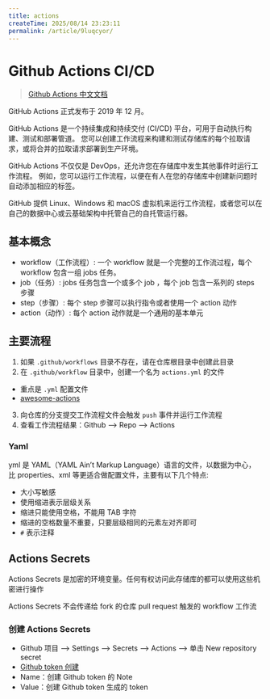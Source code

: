 ```yaml
---
title: actions
createTime: 2025/08/14 23:23:11
permalink: /article/9luqcyor/
---
```

# Github Actions CI/CD

> [Github Actions 中文文档](https://docs.github.com/cn/actions)

GitHub Actions 正式发布于 2019 年 12 月。

GitHub Actions 是一个持续集成和持续交付 (CI/CD) 平台，可用于自动执行构建、测试和部署管道。 您可以创建工作流程来构建和测试存储库的每个拉取请求，或将合并的拉取请求部署到生产环境。

GitHub Actions 不仅仅是 DevOps，还允许您在存储库中发生其他事件时运行工作流程。 例如，您可以运行工作流程，以便在有人在您的存储库中创建新问题时自动添加相应的标签。

GitHub 提供 Linux、Windows 和 macOS 虚拟机来运行工作流程，或者您可以在自己的数据中心或云基础架构中托管自己的自托管运行器。

## 基本概念

- workflow（工作流程）: 一个 workflow 就是一个完整的工作流过程，每个 workflow 包含一组 jobs 任务。
- job（任务）: jobs 任务包含一个或多个 job ，每个 job 包含一系列的 steps 步骤
- step（步骤）: 每个 step 步骤可以执行指令或者使用一个 action 动作
- action（动作）: 每个 action 动作就是一个通用的基本单元

## 主要流程

1. 如果 `.github/workflows` 目录不存在，请在仓库根目录中创建此目录
2. 在 `.github/workflow` 目录中，创建一个名为 `actions.yml` 的文件
  - 重点是 `.yml` 配置文件
  - [awesome-actions](https://github.com/sdras/awesome-actions)
3. 向仓库的分支提交工作流程文件会触发 `push` 事件并运行工作流程
4. 查看工作流程结果：Github --> Repo --> Actions

### Yaml

yml 是 YAML（YAML Ain’t Markup Language）语言的文件，以数据为中心，比 properties、xml 等更适合做配置文件，主要有以下几个特点:

- 大小写敏感
- 使用缩进表示层级关系
- 缩进只能使用空格，不能用 TAB 字符
- 缩进的空格数量不重要，只要层级相同的元素左对齐即可
- `#` 表示注释

## Actions Secrets

Actions Secrets 是加密的环境变量。任何有权访问此存储库的都可以使用这些机密进行操作

Actions Secrets 不会传递给 fork 的仓库 pull request 触发的 workflow 工作流

### 创建 Actions Secrets

- Github 项目 --> Settings --> Secrets --> Actions --> 单击 New repository secret
- [Github token 创建](!./../tokens.md)
- Name：创建 Github token 的 Note
- Value：创建 Github token 生成的 token

<!-- ## 最佳实践

[个人博客网站/个人知识库网站快速搭建](!./../../../../frontend/Vue/vuePress/start.md)
- VuePress 搭建
- VuePress 部署 -->